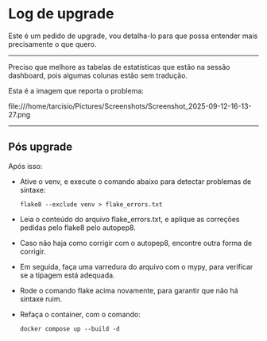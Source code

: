 # Log de upgrade

Este é um pedido de upgrade, vou detalha-lo para que possa entender mais precisamente o que quero.

---

Preciso que melhore as tabelas de estatísticas que estão na sessão dashboard, pois algumas colunas estão sem tradução.

Esta é a imagem que reporta o problema:

file:///home/tarcisio/Pictures/Screenshots/Screenshot_2025-09-12-16-13-27.png

---

## Pós upgrade

Após isso:

  * Ative o venv, e execute o comando abaixo para detectar problemas de sintaxe:

        flake8 --exclude venv > flake_errors.txt

  * Leia o conteúdo do arquivo flake_errors.txt, e aplique as correções pedidas pelo flake8 pelo autopep8.

  * Caso não haja como corrigir com o autopep8, encontre outra forma de corrigir.

  * Em seguida, faça uma varredura do arquivo com o mypy, para verificar se a tipagem está adequada.

  * Rode o comando flake acima novamente, para garantir que não há sintaxe ruim.

  * Refaça o container, com o comando:

      `docker compose up --build -d`
